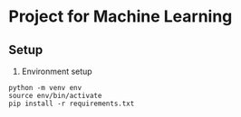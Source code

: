 # Project for Machine Learning
## Setup
1. Environment setup
```
python -m venv env
source env/bin/activate
pip install -r requirements.txt
```